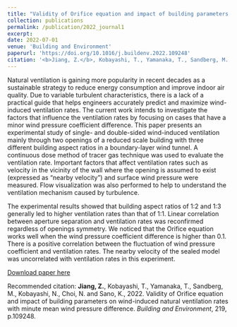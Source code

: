 ```yaml
---
title: "Validity of Orifice equation and impact of building parameters on wind-induced natural ventilation rates with minute mean wind pressure difference"
collection: publications
permalink: /publication/2022_journal1
excerpt: 
date: 2022-07-01
venue: 'Building and Environment'
paperurl: 'https://doi.org/10.1016/j.buildenv.2022.109248'
citation: '<b>Jiang, Z.</b>, Kobayashi, T., Yamanaka, T., Sandberg, M., Kobayashi, N., Choi, N. and Sano, K., 2022. Validity of Orifice equation and impact of building parameters on wind-induced natural ventilation rates with minute mean wind pressure difference. <i>Building and Environment</i>, 219, p.109248.'
---
```

Natural ventilation is gaining more popularity in recent decades as a sustainable strategy to reduce energy consumption and improve indoor air quality. Due to variable turbulent characteristics, there is a lack of a practical guide that helps engineers accurately predict and maximize wind-induced ventilation rates. The current work intends to investigate the factors that influence the ventilation rates by focusing on cases that have a minor wind pressure coefficient difference. This paper presents an experimental study of single- and double-sided wind-induced ventilation mainly through two openings of a reduced scale building with three different building aspect ratios in a boundary-layer wind tunnel. A continuous dose method of tracer gas technique was used to evaluate the ventilation rate. Important factors that affect ventilation rates such as velocity in the vicinity of the wall where the opening is assumed to exist (expressed as “nearby velocity”) and surface wind pressure were measured. Flow visualization was also performed to help to understand the ventilation mechanism caused by turbulence.

The experimental results showed that building aspect ratios of 1:2 and 1:3 generally led to higher ventilation rates than that of 1:1. Linear correlation between aperture separation and ventilation rates was reconfirmed regardless of openings symmetry. We noticed that the Orifice equation works well when the wind pressure coefficient difference is higher than 0.1. There is a positive correlation between the fluctuation of wind pressure coefficient and ventilation rates. The nearby velocity of the sealed model was uncorrelated with ventilation rates in this experiment.

[Download paper here](https://doi.org/10.1016/j.buildenv.2022.109248)

Recommended citation: <b>Jiang, Z.</b>, Kobayashi, T., Yamanaka, T., Sandberg, M., Kobayashi, N., Choi, N. and Sano, K., 2022. Validity of Orifice equation and impact of building parameters on wind-induced natural ventilation rates with minute mean wind pressure difference. <i>Building and Environment</i>, 219, p.109248.